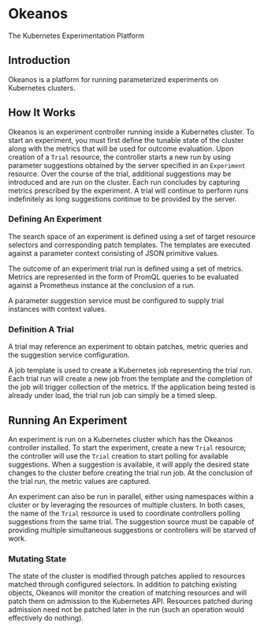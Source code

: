 # Okeanos
The Kubernetes Experimentation Platform

## Introduction

Okeanos is a platform for running parameterized experiments on Kubernetes clusters.

## How It Works

Okeanos is an experiment controller running inside a Kubernetes cluster. To start an experiment, you must first define the tunable state of the cluster along with the metrics that will be used for outcome evaluation. Upon creation of a `Trial` resource, the controller starts a new run by using parameter suggestions obtained by the server specified in an `Experiment` resource. Over the course of the trial, additional suggestions may be introduced and are run on the cluster. Each run concludes by capturing metrics prescribed by the experiment. A trial will continue to perform runs indefinitely as long suggestions continue to be provided by the server.

### Defining An Experiment

The search space of an experiment is defined using a set of target resource selectors and corresponding patch templates. The templates are executed against a parameter context consisting of JSON primitive values.

The outcome of an experiment trial run is defined using a set of metrics. Metrics are represented in the form of PromQL queries to be evaluated against a Prometheus instance at the conclusion of a run.

A parameter suggestion service must be configured to supply trial instances with context values.

### Definition A Trial

A trial may reference an experiment to obtain patches, metric queries and the suggestion service configuration.

A job template is used to create a Kubernetes job representing the trial run. Each trial run will create a new job from the template and the completion of the job will trigger collection of the metrics. If the application being tested is already under load, the trial run job can simply be a timed sleep.

## Running An Experiment

An experiment is run on a Kubernetes cluster which has the Okeanos controller installed. To start the experiment, create a new `Trial` resource; the controller will use the `Trial` creation to start polling for available suggestions. When a suggestion is available, it will apply the desired state changes to the cluster before creating the trial run job. At the conclusion of the trial run, the metric values are captured.

An experiment can also be run in parallel, either using namespaces within a cluster or by leveraging the resources of multiple clusters. In both cases, the name of the `Trial` resource is used to coordinate controllers polling suggestions from the same trial. The suggestion source must be capable of providing multiple simultaneous suggestions or controllers will be starved of work.

### Mutating State

The state of the cluster is modified through patches applied to resources matched through configured selectors. In addition to patching existing objects, Okeanos will monitor the creation of matching resources and will patch them on admission to the Kubernetes API. Resources patched during admission need not be patched later in the run (such an operation would effectively do nothing).
